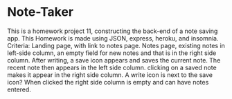 # Note-Taker
This is a homework project 11, constructing the back-end of a note saving app. This Homework is made using JSON, express, heroku, and insomnia.
Criteria:
Landing page, with link to notes page.
Notes page, existing notes in left-side column, an empty field for new notes and that is in the right side column.
After writing, a save icon appears and saves the current note.
The recent note then appears in the left side column.
clicking on a saved note makes it appear in the right side column.
A write icon is next to the save icon? When clicked the right side column is empty and can have notes entered.